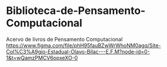# Biblioteca-de-Pensamento-Computacional
Acervo de livros de Pensamento Computacional
https://www.figma.com/file/phH95fauBZwWrWhoNM0agq/Site-Col%C3%A9gio-Estadual-Olavo-Bilac---E.F.M?node-id=0-1&t=wQamzPMCV6opxeXO-0
